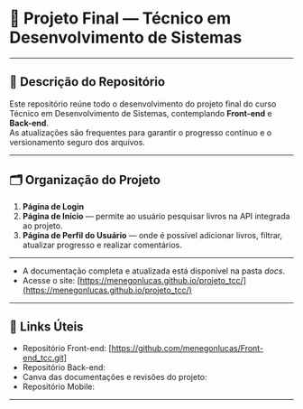 # 📘 Projeto Final — Técnico em Desenvolvimento de Sistemas

---

## 📂 Descrição do Repositório

Este repositório reúne todo o desenvolvimento do projeto final do curso Técnico em Desenvolvimento de Sistemas, contemplando **Front-end** e **Back-end**.  
As atualizações são frequentes para garantir o progresso contínuo e o versionamento seguro dos arquivos.

---

## 🗂️ Organização do Projeto

1. **Página de Login**
2. **Página de Início** — permite ao usuário pesquisar livros na API integrada ao projeto.
3. **Página de Perfil do Usuário** — onde é possível adicionar livros, filtrar, atualizar progresso e realizar comentários.

---

- A documentação completa e atualizada está disponível na pasta *docs*.
- Acesse o site: [https://menegonlucas.github.io/projeto_tcc/](https://menegonlucas.github.io/projeto_tcc/)

---

## 🔗 Links Úteis

- Repositório Front-end: [https://github.com/menegonlucas/Front-end_tcc.git]
- Repositório Back-end:
- Canva das documentações e revisões do projeto:
- Repositório Mobile:

---
